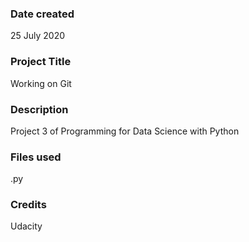 ### Date created
25 July 2020

### Project Title
Working on Git

### Description
Project 3 of Programming for Data Science with Python

### Files used
.py

### Credits
Udacity

